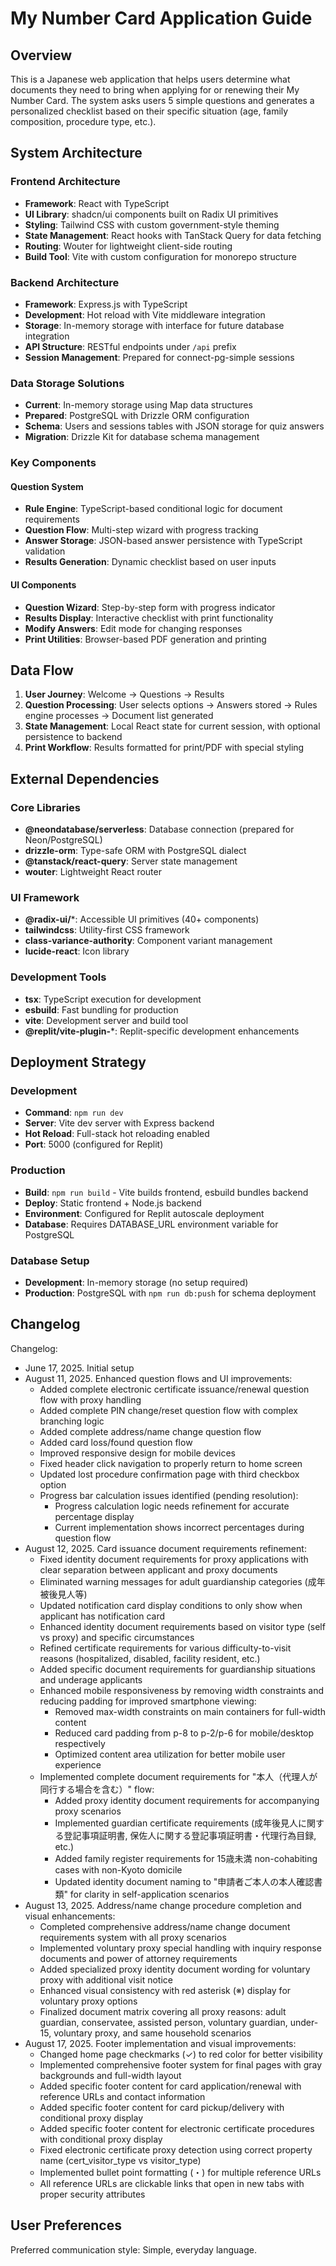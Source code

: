 # My Number Card Application Guide

## Overview

This is a Japanese web application that helps users determine what documents they need to bring when applying for or renewing their My Number Card. The system asks users 5 simple questions and generates a personalized checklist based on their specific situation (age, family composition, procedure type, etc.).

## System Architecture

### Frontend Architecture
- **Framework**: React with TypeScript
- **UI Library**: shadcn/ui components built on Radix UI primitives
- **Styling**: Tailwind CSS with custom government-style theming
- **State Management**: React hooks with TanStack Query for data fetching
- **Routing**: Wouter for lightweight client-side routing
- **Build Tool**: Vite with custom configuration for monorepo structure

### Backend Architecture
- **Framework**: Express.js with TypeScript
- **Development**: Hot reload with Vite middleware integration
- **Storage**: In-memory storage with interface for future database integration
- **API Structure**: RESTful endpoints under `/api` prefix
- **Session Management**: Prepared for connect-pg-simple sessions

### Data Storage Solutions
- **Current**: In-memory storage using Map data structures
- **Prepared**: PostgreSQL with Drizzle ORM configuration
- **Schema**: Users and sessions tables with JSON storage for quiz answers
- **Migration**: Drizzle Kit for database schema management

### Key Components

#### Question System
- **Rule Engine**: TypeScript-based conditional logic for document requirements
- **Question Flow**: Multi-step wizard with progress tracking
- **Answer Storage**: JSON-based answer persistence with TypeScript validation
- **Results Generation**: Dynamic checklist based on user inputs

#### UI Components
- **Question Wizard**: Step-by-step form with progress indicator
- **Results Display**: Interactive checklist with print functionality
- **Modify Answers**: Edit mode for changing responses
- **Print Utilities**: Browser-based PDF generation and printing

## Data Flow

1. **User Journey**: Welcome → Questions → Results
2. **Question Processing**: User selects options → Answers stored → Rules engine processes → Document list generated
3. **State Management**: Local React state for current session, with optional persistence to backend
4. **Print Workflow**: Results formatted for print/PDF with special styling

## External Dependencies

### Core Libraries
- **@neondatabase/serverless**: Database connection (prepared for Neon/PostgreSQL)
- **drizzle-orm**: Type-safe ORM with PostgreSQL dialect
- **@tanstack/react-query**: Server state management
- **wouter**: Lightweight React router

### UI Framework
- **@radix-ui/***: Accessible UI primitives (40+ components)
- **tailwindcss**: Utility-first CSS framework
- **class-variance-authority**: Component variant management
- **lucide-react**: Icon library

### Development Tools
- **tsx**: TypeScript execution for development
- **esbuild**: Fast bundling for production
- **vite**: Development server and build tool
- **@replit/vite-plugin-***: Replit-specific development enhancements

## Deployment Strategy

### Development
- **Command**: `npm run dev`
- **Server**: Vite dev server with Express backend
- **Hot Reload**: Full-stack hot reloading enabled
- **Port**: 5000 (configured for Replit)

### Production
- **Build**: `npm run build` - Vite builds frontend, esbuild bundles backend
- **Deploy**: Static frontend + Node.js backend
- **Environment**: Configured for Replit autoscale deployment
- **Database**: Requires DATABASE_URL environment variable for PostgreSQL

### Database Setup
- **Development**: In-memory storage (no setup required)
- **Production**: PostgreSQL with `npm run db:push` for schema deployment

## Changelog

Changelog:
- June 17, 2025. Initial setup
- August 11, 2025. Enhanced question flows and UI improvements:
  - Added complete electronic certificate issuance/renewal question flow with proxy handling
  - Added complete PIN change/reset question flow with complex branching logic
  - Added complete address/name change question flow
  - Added card loss/found question flow
  - Improved responsive design for mobile devices
  - Fixed header click navigation to properly return to home screen
  - Updated lost procedure confirmation page with third checkbox option
  - Progress bar calculation issues identified (pending resolution):
    - Progress calculation logic needs refinement for accurate percentage display
    - Current implementation shows incorrect percentages during question flow
- August 12, 2025. Card issuance document requirements refinement:
  - Fixed identity document requirements for proxy applications with clear separation between applicant and proxy documents
  - Eliminated warning messages for adult guardianship categories (成年被後見人等)
  - Updated notification card display conditions to only show when applicant has notification card
  - Enhanced identity document requirements based on visitor type (self vs proxy) and specific circumstances
  - Refined certificate requirements for various difficulty-to-visit reasons (hospitalized, disabled, facility resident, etc.)
  - Added specific document requirements for guardianship situations and underage applicants
  - Enhanced mobile responsiveness by removing width constraints and reducing padding for improved smartphone viewing:
    - Removed max-width constraints on main containers for full-width content
    - Reduced card padding from p-8 to p-2/p-6 for mobile/desktop respectively
    - Optimized content area utilization for better mobile user experience
  - Implemented complete document requirements for "本人（代理人が同行する場合を含む）" flow:
    - Added proxy identity document requirements for accompanying proxy scenarios
    - Implemented guardian certificate requirements (成年後見人に関する登記事項証明書, 保佐人に関する登記事項証明書・代理行為目録, etc.)
    - Added family register requirements for 15歳未満 non-cohabiting cases with non-Kyoto domicile
    - Updated identity document naming to "申請者ご本人の本人確認書類" for clarity in self-application scenarios
- August 13, 2025. Address/name change procedure completion and visual enhancements:
  - Completed comprehensive address/name change document requirements system with all proxy scenarios
  - Implemented voluntary proxy special handling with inquiry response documents and power of attorney requirements
  - Added specialized proxy identity document wording for voluntary proxy with additional visit notice
  - Enhanced visual consistency with red asterisk (※) display for voluntary proxy options
  - Finalized document matrix covering all proxy reasons: adult guardian, conservatee, assisted person, voluntary guardian, under-15, voluntary proxy, and same household scenarios
- August 17, 2025. Footer implementation and visual improvements:
  - Changed home page checkmarks (✓) to red color for better visibility
  - Implemented comprehensive footer system for final pages with gray backgrounds and full-width layout
  - Added specific footer content for card application/renewal with reference URLs and contact information
  - Added specific footer content for card pickup/delivery with conditional proxy display
  - Added specific footer content for electronic certificate procedures with conditional proxy display
  - Fixed electronic certificate proxy detection using correct property name (cert_visitor_type vs visitor_type)
  - Implemented bullet point formatting (・) for multiple reference URLs
  - All reference URLs are clickable links that open in new tabs with proper security attributes

## User Preferences

Preferred communication style: Simple, everyday language.